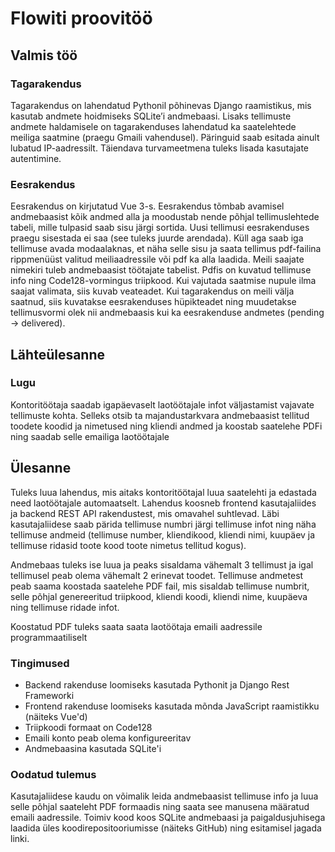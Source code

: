 # Flowiti proovitöö

## Valmis töö

### Tagarakendus
Tagarakendus on lahendatud Pythonil põhinevas Django raamistikus, mis kasutab andmete hoidmiseks SQLite’i andmebaasi. Lisaks tellimuste andmete haldamisele on tagarakenduses lahendatud ka saatelehtede meiliga saatmine (praegu Gmaili vahendusel). Päringuid saab esitada ainult lubatud IP-aadressilt. Täiendava turvameetmena tuleks lisada kasutajate autentimine. 

### Eesrakendus
Eesrakendus on kirjutatud Vue 3-s. Eesrakendus tõmbab avamisel andmebaasist kõik andmed alla ja moodustab nende põhjal tellimuslehtede tabeli, mille tulpasid saab sisu järgi sortida. Uusi tellimusi eesrakenduses praegu sisestada ei saa (see tuleks juurde arendada). Küll aga saab iga tellimuse avada modaalaknas, et näha selle sisu ja saata tellimus pdf-failina rippmenüüst valitud meiliaadressile või pdf ka alla laadida. Meili saajate nimekiri tuleb andmebaasist töötajate tabelist. Pdfis on kuvatud tellimuse info ning Code128-vormingus triipkood. Kui vajutada saatmise nupule ilma saajat valimata, siis kuvab veateadet. Kui tagarakendus on meili välja saatnud, siis kuvatakse eesrakenduses hüpikteadet ning muudetakse tellimusvormi olek nii andmebaasis kui ka eesrakenduse andmetes (pending -> delivered).

## Lähteülesanne

### Lugu

Kontoritöötaja saadab igapäevaselt laotöötajale infot väljastamist vajavate tellimuste kohta. Selleks otsib ta majandustarkvara andmebaasist tellitud toodete koodid ja nimetused ning kliendi andmed ja koostab saatelehe PDFi ning saadab selle emailiga laotöötajale

## Ülesanne

Tuleks luua lahendus, mis aitaks kontoritöötajal luua saatelehti ja edastada need laotöötajale automaatselt. Lahendus koosneb frontend kasutajaliides ja backend REST API rakendustest, mis omavahel suhtlevad. Läbi kasutajaliidese saab pärida tellimuse numbri järgi tellimuse infot ning näha tellimuse andmeid (tellimuse number, kliendikood, kliendi nimi, kuupäev ja tellimuse ridasid toote kood toote nimetus tellitud kogus).

Andmebaas tuleks ise luua ja peaks sisaldama vähemalt 3 tellimust ja igal tellimusel peab olema vähemalt 2 erinevat toodet. Tellimuse andmetest peab saama koostada saatelehe PDF fail, mis sisaldab tellimuse numbrit, selle põhjal genereeritud triipkood, kliendi koodi, kliendi nime, kuupäeva ning tellimuse ridade infot.

Koostatud PDF tuleks saata saata laotöötaja emaili aadressile programmaatiliselt

### Tingimused

- Backend rakenduse loomiseks kasutada Pythonit ja Django Rest Frameworki
- Frontend rakenduse loomiseks kasutada mõnda JavaScript raamistikku (näiteks Vue'd)
- Triipkoodi formaat on Code128
- Emaili konto peab olema konfigureeritav
- Andmebaasina kasutada SQLite'i

### Oodatud tulemus

Kasutajaliidese kaudu on võimalik leida andmebaasist tellimuse info ja luua selle põhjal saateleht PDF formaadis ning saata see manusena määratud emaili aadressile. Toimiv kood koos SQLite andmebaasi ja paigaldusjuhisega laadida üles koodirepositooriumisse (näiteks GitHub) ning esitamisel jagada linki.
